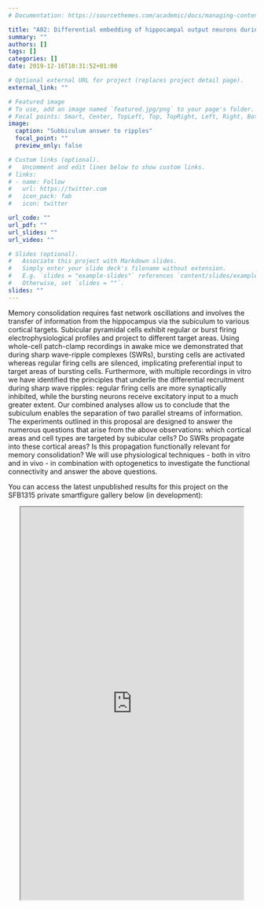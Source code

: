 ```yaml
---
# Documentation: https://sourcethemes.com/academic/docs/managing-content/

title: "A02: Differential embedding of hippocampal output neurons during memory-related oscillations"
summary: ""
authors: []
tags: []
categories: []
date: 2019-12-16T10:31:52+01:00

# Optional external URL for project (replaces project detail page).
external_link: ""

# Featured image
# To use, add an image named `featured.jpg/png` to your page's folder.
# Focal points: Smart, Center, TopLeft, Top, TopRight, Left, Right, BottomLeft, Bottom, BottomRight.
image:
  caption: "Subbiculum answer to ripples"
  focal_point: ""
  preview_only: false

# Custom links (optional).
#   Uncomment and edit lines below to show custom links.
# links:
# - name: Follow
#   url: https://twitter.com
#   icon_pack: fab
#   icon: twitter

url_code: ""
url_pdf: ""
url_slides: ""
url_video: ""

# Slides (optional).
#   Associate this project with Markdown slides.
#   Simply enter your slide deck's filename without extension.
#   E.g. `slides = "example-slides"` references `content/slides/example-slides.md`.
#   Otherwise, set `slides = ""`.
slides: ""
---
```

<DIV class="article-container" markdown="1">
<DIV class="article-style" markdown="1">
  
Memory consolidation requires fast network oscillations and involves the transfer of information from the hippocampus via the subiculum to various cortical targets. Subicular pyramidal cells exhibit regular or burst firing electrophysiological profiles and project to different target areas. Using whole-cell patch-clamp recordings in awake mice we demonstrated that during sharp wave-ripple complexes (SWRs), bursting cells are activated whereas regular firing cells are silenced, implicating preferential input to target areas of bursting cells. Furthermore, with multiple recordings in vitro we have identified the principles that underlie the differential recruitment during sharp wave ripples: regular firing cells are more synaptically inhibited, while the bursting neurons receive excitatory input to a much greater extent. Our combined analyses allow us to conclude that the subiculum enables the separation of two parallel streams of information. The experiments outlined in this proposal are designed to answer the numerous questions that arise from the above observations: which cortical areas and cell types are targeted by subicular cells? Do SWRs propagate into these cortical areas? Is this propagation functionally relevant for memory consolidation? We will use physiological techniques - both in vitro and in vivo - in combination with optogenetics to investigate the functional connectivity and answer the above questions.

You can access the latest unpublished results for this project on the SFB1315 private smartfigure gallery below (in development): 
</DIV>
</DIV>

<center>
<iframe src ="https://sdash.sourcedata.io/dashboard" height=800px width=90% ></iframe>
</center>
